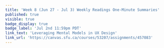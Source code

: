 ```yaml
---
title: 'Week 8 (Jun 27 - Jul 3) Weekly Readings One-Minute Summaries'
published: true
visible: true
badge_display: true
badge_label: 'Jul 2nd 11:59pm PDT'
link_text: 'Leveraging Mental Models in UX Design'
link_url: 'https://canvas.sfu.ca/courses/53207/assignments/457083'
---
```

